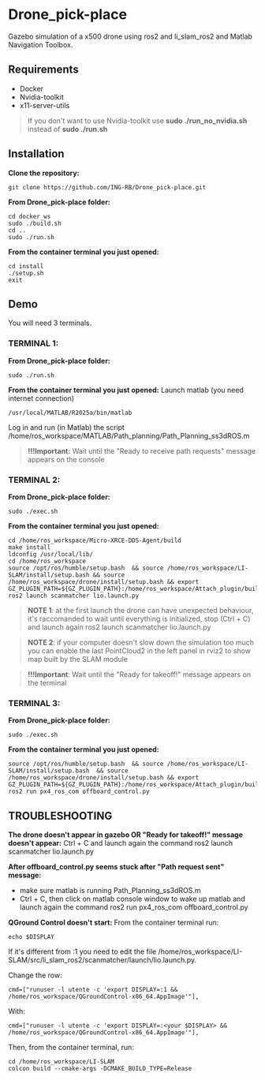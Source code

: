 
# Drone_pick-place
Gazebo simulation of a x500 drone using ros2 and li_slam_ros2 and Matlab Navigation Toolbox.


## Requirements

 - Docker
 - Nvidia-toolkit
 - x11-server-utils
>If you don't want to use Nvidia-toolkit use **sudo ./run_no_nvidia.sh** instead of **sudo ./run.sh**

## Installation
**Clone the repository:**

    git clone https://github.com/ING-RB/Drone_pick-place.git

**From Drone_pick-place folder:**

    cd docker_ws
    sudo ./build.sh
    cd ..
    sudo ./run.sh

**From the container terminal you just opened:**

    cd install
    ./setup.sh
    exit

## Demo
You will need 3 terminals.
### TERMINAL 1:
**From Drone_pick-place folder:**

    sudo ./run.sh

**From the container terminal you just opened:**
Launch matlab (you need internet connection)

    /usr/local/MATLAB/R2025a/bin/matlab

Log in and run (in Matlab) the script /home/ros_workspace/MATLAB/Path_planning/Path_Planning_ss3dROS.m

>**!!!Important:** Wait until the "Ready to receive path requests" message appears on the console

### TERMINAL 2:
**From Drone_pick-place folder:**

    sudo ./exec.sh

**From the container terminal you just opened:**
   

    cd /home/ros_workspace/Micro-XRCE-DDS-Agent/build
    make install
    ldconfig /usr/local/lib/
    cd /home/ros_workspace
    source /opt/ros/humble/setup.bash  && source /home/ros_workspace/LI-SLAM/install/setup.bash && source /home/ros_workspace/drone/install/setup.bash && export GZ_PLUGIN_PATH=${GZ_PLUGIN_PATH}:/home/ros_workspace/Attach_plugin/build
    ros2 launch scanmatcher lio.launch.py

>**NOTE 1**: at the first launch the drone can have unexpected behaviour, it's raccomanded to wait until everything is initialized, stop (Ctrl + C) and launch again ros2 launch scanmatcher lio.launch.py

>**NOTE 2**: if your computer doesn't slow down the simulation too much you can enable the last PointCloud2 in the left panel in rviz2 to show map built by the SLAM module

>**!!!Important**: Wait until the "Ready for takeoff!" message appears on the terminal

### TERMINAL 3:
**From Drone_pick-place folder:**

    sudo ./exec.sh

**From the container terminal you just opened:**

    source /opt/ros/humble/setup.bash  && source /home/ros_workspace/LI-SLAM/install/setup.bash  && source /home/ros_workspace/drone/install/setup.bash && export GZ_PLUGIN_PATH=${GZ_PLUGIN_PATH}:/home/ros_workspace/Attach_plugin/build
    ros2 run px4_ros_com offboard_control.py

## TROUBLESHOOTING
**The drone doesn't appear in gazebo OR "Ready for takeoff!" message doesn't appear:**
Ctrl + C and launch again the command ros2 launch scanmatcher lio.launch.py

**After offboard_control.py seems stuck after "Path request sent" message:**
- make sure matlab is running Path_Planning_ss3dROS.m
- Ctrl + C, then click on matlab console window to wake up matlab and launch again the command ros2 run px4_ros_com offboard_control.py

**QGround Control doesn't start:**
From the container terminal run:

    echo $DISPLAY
If it's different from :1 you need to edit the file /home/ros_workspace/LI-SLAM/src/li_slam_ros2/scanmatcher/launch/lio.launch.py.

Change the row:

    cmd=["runuser -l utente -c 'export DISPLAY=:1 && /home/ros_workspace/QGroundControl-x86_64.AppImage'"],

With:

    cmd=["runuser -l utente -c 'export DISPLAY=:<your $DISPLAY> && /home/ros_workspace/QGroundControl-x86_64.AppImage'"],

Then, from the container terminal, run:

    cd /home/ros_workspace/LI-SLAM
    colcon build --cmake-args -DCMAKE_BUILD_TYPE=Release


